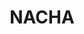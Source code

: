 ---
layout: work
permalink: /project/nacha
keyword: work
title-long: NACHA
title: NACHA
logo: /img/nacha/nacha-logo.png
logo-alt: NACHA logo
hero: /img/nacha/nacha-hero.jpg
hero-alt: x-x-x-x-x-x
funding: National Automated Clearing House Association (NACHA)
year: 2014&ndash;2016
link: http://www.nacha.org
link-print: nacha.org
role-1: Communication Strategist
role-2: UX Designer
role-3: Front-End Developer
two-1: /img/nacha/nacha-ipad-1.png
two-1-alt: NACHA Membership Widget on iPad
two-2: /img/nacha/nacha-ipad-2.png
two-2-alt: NACHA Education and Events on iPad
bio-1: Over our 3-year engagement with NACHA, I worked with teams internal to NACHA and our own set of developers, designers, and content strategist to evolve the online presence of the Association.
bio-2: I redesigned and themed their main Drupal site&mdash;alongside our Content Strategist&mdash; we developed a Communication Strategy that incorporated their new online brand strategy with guidelines for fresh tone and content.
bio-3: We continued to support NACHA with visual updates to the site, a continued evolution of their messaging in both print and online media, as well as help them maintain a strong, trusted voice in the financial payments community.
three: /img/nacha/nacha-desktop.png
three-alt: NACHA home page on a desktop
colorClass: nacha

---